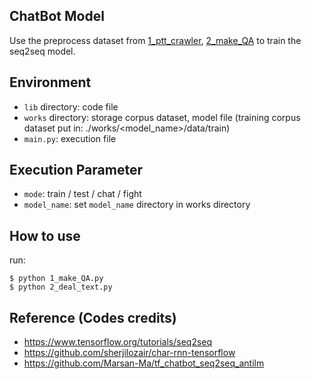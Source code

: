 ## ChatBot Model
Use the preprocess dataset from [1_ptt_crawler](https://github.com/thisray/PTTChatBot_DL2017/tree/master/1_ptt_crawler), [2_make_QA](https://github.com/thisray/PTTChatBot_DL2017/tree/master/2_make_QA) to train the seq2seq model.



## Environment
* `lib` directory: code file
* `works` directory: storage corpus dataset, model file
(training corpus dataset put in: ./works/<model_name>/data/train) 
* `main.py`: execution file



## Execution Parameter
* `mode`: train / test / chat / fight
* `model_name`: set `model_name` directory in works directory



## How to use

run:
    
    $ python 1_make_QA.py  
    $ python 2_deal_text.py
    

## Reference (Codes credits)
* https://www.tensorflow.org/tutorials/seq2seq
* https://github.com/sherjilozair/char-rnn-tensorflow
* https://github.com/Marsan-Ma/tf_chatbot_seq2seq_antilm